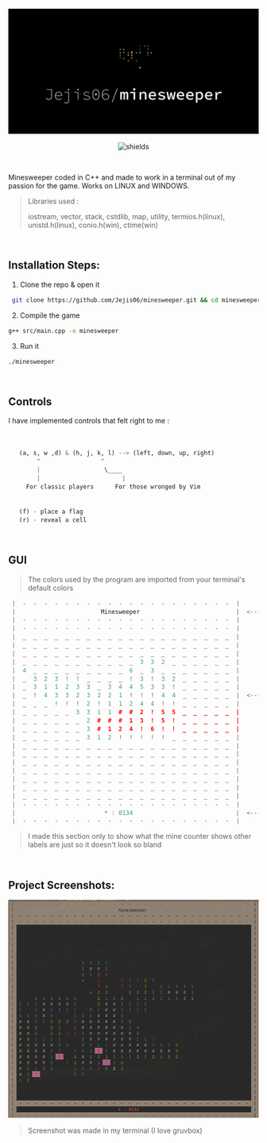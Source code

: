 <p align="center"><img src="./src/images/saper.svg" alt="project-image"></p>

<p align="center"><img src="https://img.shields.io/github/stars/Jejis06/saper?style=for-the-badge" alt="shields"></p>

<br>

Minesweeper coded in C++ and made to work in a terminal out of my passion for the game. Works on LINUX and WINDOWS.



> Libraries used :
>
> iostream, vector, stack, cstdlib, map, utility, termios.h(linux), unistd.h(linux), conio.h(win), ctime(win)



<br>

##  Installation Steps:

1. Clone the repo &amp; open it


```bash
 git clone https://github.com/Jejis06/minesweeper.git && cd minesweeper 
```

2. Compile the game

```bash
g++ src/main.cpp -o minesweeper 
```

3. Run it

```bash
./minesweeper
```

<br>

## Controls

 I have implemented controls that felt right to me : 
 ```python
    

    (a, s, w ,d) & (h, j, k, l) --> (left, down, up, right)
         ^                 ^
         |                  \____
         |                       |
      For classic players      For those wronged by Vim

   
    (f) - place a flag  
    (r) - reveal a cell
 ```

<br>

## GUI
> The colors used by the program are imported from your terminal's default colors

```c++
 |  -  -  -  -  -  -  -  -  -  -  -  -  -  -  -  -  -  -  -  -  | 
 |                        Minesweeper                           |  <----  Title screen
 |  -  -  -  -  -  -  -  -  -  -  -  -  -  -  -  -  -  -  -  -  | 
 |  -  -  -  -  -  -  -  -  -  -  -  -  -  -  -  -  -  -  -  -  | 
 |  _  _  _  _  _  _  _  _  _  _  _  _  _  _  _  _  _  _  _  _  | 
 |  _  _  _  _  _  _  _  _  _  _  _  _  _  _  _  _  _  _  _  _  | 
 |  _  _  _  _  _  _  _  _  _  _  _  _  _  _  _  _  _  _  _  _  | 
 |  _  _  _  _  _  _  _  _  _  _  _  3  3  2  _  _  _  _  _  _  | 
 |  4  _  _  _  _  _  _  _  _  _  6  _  3  _  _  _  _  _  _  _  | 
 |  _  3  2  3  !  !  _  _  _  _  !  3  !  3  2  _  _  _  _  _  | 
 |  _  3  1  1  2  3  3  _  3  4  4  5  3  3  !  _  _  _  _  _  | 
 |  _  !  4  3  3  2  3  2  2  1  !  !  !  4  4  _  _  _  _  _  |  <---- Game Screen
 |  _  _  _  !  !  !  2  !  1  1  2  4  4  !  !  _  _  _  _  _  | 
 |  _  _  _  _  _  3  3  1  1  #  #  2  !  5  5  _  _  _  _  _  | 
 |  _  _  _  _  _  _  2  #  #  #  1  3  !  5  !  _  _  _  _  _  | 
 |  _  _  _  _  _  _  3  #  1  2  4  !  6  !  !  _  _  _  _  _  | 
 |  _  _  _  _  _  _  3  1  2  !  !  !  !  !  _  _  _  _  _  _  | 
 |  _  _  _  _  _  _  _  _  _  _  _  _  _  _  _  _  _  _  _  _  | 
 |  _  _  _  _  _  _  _  _  _  _  _  _  _  _  _  _  _  _  _  _  | 
 |  _  _  _  _  _  _  _  _  _  _  _  _  _  _  _  _  _  _  _  _  | 
 |  _  _  _  _  _  _  _  _  _  _  _  _  _  _  _  _  _  _  _  _  | 
 |  _  _  _  _  _  _  _  _  _  _  _  _  _  _  _  _  _  _  _  _  | 
 |  _  _  _  _  _  _  _  _  _  _  _  _  _  _  _  _  _  _  _  _  | 
 |  _  _  _  _  _  _  _  _  _  _  _  _  _  _  _  _  _  _  _  _  | 
 |  -  -  -  -  -  -  -  -  -  -  -  -  -  -  -  -  -  -  -  -  | 
 |                         * : 0134                             |  <---- Mines left
 |  -  -  -  -  -  -  -  -  -  -  -  -  -  -  -  -  -  -  -  -  | 
```

> I made this section only to show what the mine counter shows other labels are just so it doesn't look so bland



<br>

## Project Screenshots:

<p align="center"><img src="./src/images/big.png" alt="screenshot"></p>

> Screenshot was made in my terminal (I love gruvbox)
